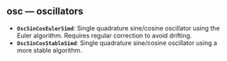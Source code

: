 ## osc — oscillators

- **`OscSinCosEulerSimd`**: Single quadrature sine/cosine oscillator using the Euler algorithm. Requires regular correction to avoid drifting.
- **`OscSinCosStableSimd`**: Single quadrature sine/cosine oscillator using a more stable algorithm.
